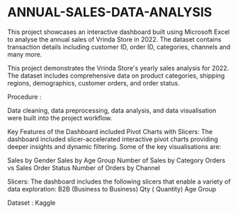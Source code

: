 # ANNUAL-SALES-DATA-ANALYSIS
This project showcases an interactive dashboard built using Microsoft Excel to analyse the annual sales of Vrinda Store in 2022. The dataset contains transaction details including customer ID, order ID, categories, channels and many more.

This project demonstrates the Vrinda Store's yearly sales analysis for 2022. The dataset includes comprehensive data on product categories, shipping regions, demographics, customer orders, and order status.    

Procedure :

Data cleaning, data preprocessing, data analysis, and data visualisation were built into the project workflow.

Key Features of the Dashboard included Pivot Charts with Slicers:
The dashboard included slicer-accelerated interactive pivot charts providing deeper insights and dynamic filtering. Some of the key visualisations are:

Sales by Gender
Sales by Age Group
Number of Sales by Category
Orders vs Sales
Order Status
Number of Orders by Channel 

Slicers:
The dashboard includes the following slicers that enable a variety of data exploration:
B2B (Business to Business)
Qty ( Quantity)
Age Group

Dataset : Kaggle

